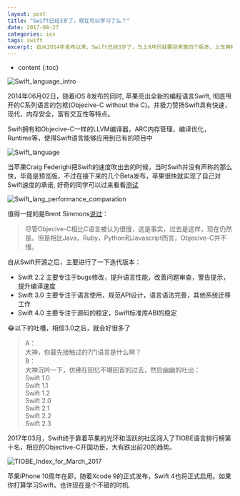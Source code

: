 ```yaml
---
layout: post
title: "Swift已经3岁了，现在可以学习了么？"
date: 2017-08-27
categories: ios
tags: swift
excerpt: 自从2014年发布以来，Swift已经3岁了，马上9月份就要迎来第四个版本，上车再解释。
---
```


* content
{:toc}

![Swift_language_intro]({{site.static}}/images/Swift_language_intro.jpg)

2014年06月02日，随着iOS 8发布的同时, 苹果亮出全新的编程语言Swift, 彻底甩开的C系列语言的包袱(Objecive-C without the C)。并极力赞扬Swift具有快速，现代，内存安全，富有交互性等特点。

Swift拥有和Objecive-C一样的LLVM编译器，ARC内存管理，编译优化，Runtime等，使得Swift语言能够应用到已有的项目中

![Swift_language]({{site.static}}/images/Swift_language.jpg)

当苹果Craig Federighi把Swift的速度吹出去的时候，当时Swift并没有声称的那么快，毕竟是预览版，不过在接下来的几个Beta发布，苹果很快就实现了自己对Swift速度的承诺, 好奇的同学可以过来看看[测试](https://www.jessesquires.com/blog/apples-to-apples-part-three/)

![Swift_lang_performance_comparation]({{site.static}}/images/Swift_lang_performance_comparation.jpg)

值得一提的是Brent Simmons[说过](http://inessential.com/2014/02/12/on_replacing_objective-c)：

> 尽管Objecive-C相比C语言被认为很慢，这是事实，过去是这样，现在仍然是。但是相比Java，Ruby，Python和Javascript而言，Objecive-C并不慢。


自从Swift开源之后，主要进行了一下迭代版本：

* Swift 2.2 主要专注于bugs修改，提升语言性能，改善问题审查，警告提示，提升编译速度
* Swift 3.0 主要专注于语言使用，规范API设计，语言语法完善，其他系统迁移工作
* Swift 4.0 主要专注于源码的稳定，Swift标准库ABI的稳定

😂以下的吐槽，相信3.0之后，就会好很多了

> A：<br/>大神，你最先接触过的7门语言是什么啊？<br/>
> B：<br/>大神沉吟一下，仿佛在回忆不堪回首的过去，然后幽幽的吐出：<br/>Swift 1.0<br/> Swift 1.1<br/> Swift 1.2<br/> Swift 2.0<br/> Swift 2.1<br/> Swift 2.2<br/> Swift 2.3<br/>

2017年03月，Swift终于靠着苹果的光环和活跃的社区闯入了TIOBE语言排行榜第十名，相应的Objective-C开国功臣，大有跌出前20的趋势。

![TIOBE_Index_for_March_2017]({{site.static}}/images/TIOBE_Index_for_March_2017.jpg)

苹果iPhone 10周年在即，随着Xcode 9的正式发布，Swift 4也将正式启用。如果你打算学习Swift，也许现在是个不错的时机.
